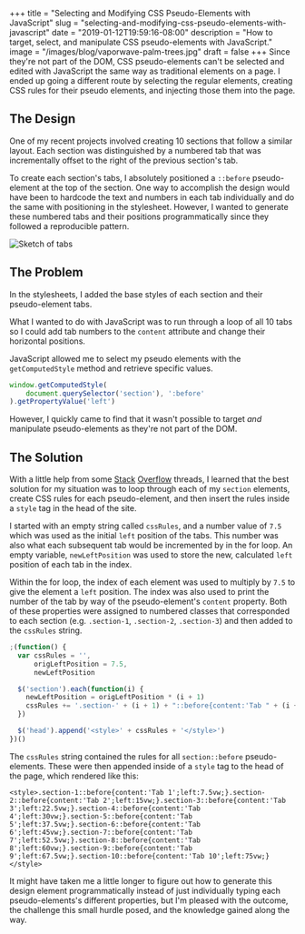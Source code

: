 +++
title = "Selecting and Modifying CSS Pseudo-Elements with JavaScript"
slug = "selecting-and-modifying-css-pseudo-elements-with-javascript"
date = "2019-01-12T19:59:16-08:00"
description = "How to target, select, and manipulate CSS pseudo-elements with JavaScript."
image = "/images/blog/vaporwave-palm-trees.jpg"
draft = false
+++
Since they're not part of the DOM, CSS pseudo-elements can't be selected and edited with JavaScript the same way as traditional elements on a page. I ended up going a different route by selecting the regular elements, creating CSS rules for their pseudo elements, and injecting those them into the page.

## The Design

One of my recent projects involved creating 10 sections that follow a similar layout. Each section was distinguished by a numbered tab that was incrementally offset to the right of the previous section's tab.

To create each section's tabs, I absolutely positioned a `::before` pseudo-element at the top of the section. One way to accomplish the design would have been to hardcode the text and numbers in each tab individually and do the same with positioning in the stylesheet. However, I wanted to generate these numbered tabs and their positions programmatically since they followed a reproducible pattern.

![Sketch of tabs](/images/blog/tabs.png)

## The Problem

In the stylesheets, I added the base styles of each section and their pseudo-element tabs.

What I wanted to do with JavaScript was to run through a loop of all 10 tabs so I could add tab numbers to the `content` attribute and change their horizontal positions.

JavaScript allowed me to select my pseudo elements with the `getComputedStyle` method and retrieve specific values.

```js
window.getComputedStyle(
	document.querySelector('section'), ':before'
).getPropertyValue('left')
```

However, I quickly came to find that it wasn't possible to target _and_ manipulate pseudo-elements as they're not part of the DOM.

## The Solution

With a little help from some [Stack](https://stackoverflow.com/questions/5041494/selecting-and-manipulating-css-pseudo-elements-such-as-before-and-after-usin) [Overflow](https://stackoverflow.com/questions/21032481/change-the-style-of-before-and-after-pseudo-elements) threads, I learned that the best solution for my situation was to loop through each of my `section` elements, create CSS rules for each pseudo-element, and then insert the rules inside a `style` tag in the head of the site.

I started with an empty string called `cssRules`, and a number value of `7.5` which was used as the initial `left` position of the tabs. This number was also what each subsequent tab would be incremented by in the for loop. An empty variable, `newLeftPosition` was used to store the new, calculated `left` position of each tab in the index.

Within the for loop, the index of each element was used to multiply by `7.5` to give the element a `left` position. The index was also used to print the number of the tab by way of the pseudo-element's `content` property. Both of these properties were assigned to numbered classes that corresponded to each section (e.g. `.section-1`, `.section-2`, `.section-3`) and then added to the `cssRules` string.

```js
;(function() {
  var cssRules = '',
      origLeftPosition = 7.5,
      newLeftPosition

  $('section').each(function(i) {
    newLeftPosition = origLeftPosition * (i + 1)
    cssRules += '.section-' + (i + 1) + "::before{content:'Tab " + (i + 1) + "';left:" + newLeftPosition + 'vw;}'
  })

  $('head').append('<style>' + cssRules + '</style>')
})()
```

The `cssRules` string contained the rules for all `section::before` pseudo-elements. These were then appended inside of a `style` tag to the head of the page, which rendered like this:

```<style>.section-1::before{content:'Tab 1';left:7.5vw;}.section-2::before{content:'Tab 2';left:15vw;}.section-3::before{content:'Tab 3';left:22.5vw;}.section-4::before{content:'Tab 4';left:30vw;}.section-5::before{content:'Tab 5';left:37.5vw;}.section-6::before{content:'Tab 6';left:45vw;}.section-7::before{content:'Tab 7';left:52.5vw;}.section-8::before{content:'Tab 8';left:60vw;}.section-9::before{content:'Tab 9';left:67.5vw;}.section-10::before{content:'Tab 10';left:75vw;}</style>```

It might have taken me a little longer to figure out how to generate this design element programmatically instead of just individually typing each pseudo-elements's different properties, but I'm pleased with the outcome, the challenge this small hurdle posed, and the knowledge gained along the way.
